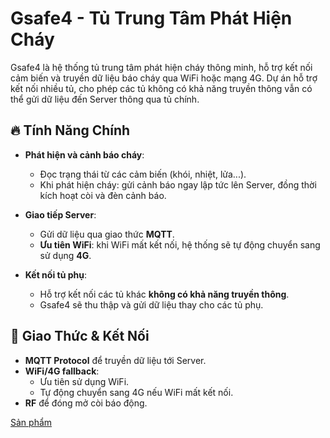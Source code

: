# Gsafe4 - Tủ Trung Tâm Phát Hiện Cháy

Gsafe4 là hệ thống tủ trung tâm phát hiện cháy thông minh, hỗ trợ kết nối cảm biến và truyền dữ liệu báo cháy qua WiFi hoặc mạng 4G. Dự án hỗ trợ kết nối nhiều tủ, cho phép các tủ không có khả năng truyền thông vẫn có thể gửi dữ liệu đến Server thông qua tủ chính.

## 🔥 Tính Năng Chính

- **Phát hiện và cảnh báo cháy**:
  - Đọc trạng thái từ các cảm biến (khói, nhiệt, lửa...).
  - Khi phát hiện cháy: gửi cảnh báo ngay lập tức lên Server, đồng thời kích hoạt còi và đèn cảnh báo.

- **Giao tiếp Server**:
  - Gửi dữ liệu qua giao thức **MQTT**.
  - **Ưu tiên WiFi**: khi WiFi mất kết nối, hệ thống sẽ tự động chuyển sang sử dụng **4G**.

- **Kết nối tủ phụ**:
  - Hỗ trợ kết nối các tủ khác **không có khả năng truyền thông**.
  - Gsafe4 sẽ thu thập và gửi dữ liệu thay cho các tủ phụ.

## 📡 Giao Thức & Kết Nối
- **MQTT Protocol** để truyền dữ liệu tới Server.
- **WiFi/4G fallback**:
  - Ưu tiên sử dụng WiFi.
  - Tự động chuyển sang 4G nếu WiFi mất kết nối.
- **RF** để đóng mở còi báo động.

[Sản phẩm](https://drive.google.com/drive/folders/13iAudCnwl4yyChVXJk1LQSURCTpbq7Em?usp=sharing)